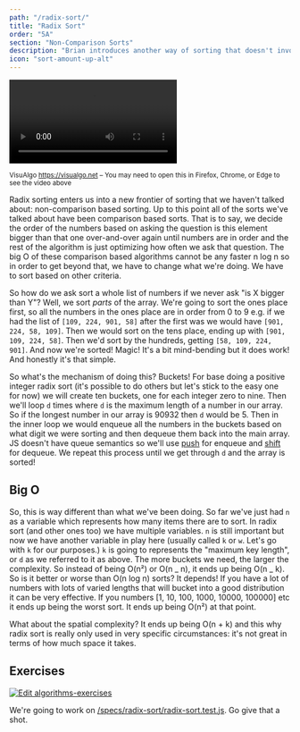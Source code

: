 ```yaml
---
path: "/radix-sort/"
title: "Radix Sort"
order: "5A"
section: "Non-Comparison Sorts"
description: "Brian introduces another way of sorting that doesn't involve direct comparisons: radix sorting."
icon: "sort-amount-up-alt"
---
```


<video controls autoplay loop><source src="https://btholt.github.io/complete-intro-to-computer-science/radix-sort-480.webm" type="video/webm"></video>

<sup>VisuAlgo <https://visualgo.net> – You may need to open this in Firefox, Chrome, or Edge to see the video above</sup>

Radix sorting enters us into a new frontier of sorting that we haven't talked about: non-comparison based sorting. Up to this point all of the sorts we've talked about have been comparison based sorts. That is to say, we decide the order of the numbers based on asking the question is this element bigger than that one over-and-over again until numbers are in order and the rest of the algorithm is just optimizing how often we ask that question. The big O of these comparison based algorithms cannot be any faster n log n so in order to get beyond that, we have to change what we're doing. We have to sort based on other criteria.

So how do we ask sort a whole list of numbers if we never ask "is X bigger than Y"? Well, we sort _parts_ of the array. We're going to sort the ones place first, so all the numbers in the ones place are in order from 0 to 9 e.g. if we had the list of `[109, 224, 901, 58]` after the first was we would have `[901, 224, 58, 109]`. Then we would sort on the tens place, ending up with `[901, 109, 224, 58]`. Then we'd sort by the hundreds, getting `[58, 109, 224, 901]`. And now we're sorted! Magic! It's a bit mind-bending but it does work! And honestly it's that simple.

So what's the mechanism of doing this? Buckets! For base doing a positive integer radix sort (it's possible to do others but let's stick to the easy one for now) we will create ten buckets, one for each integer zero to nine. Then we'll loop `d` times where `d` is the maximum length of a number in our array. So if the longest number in our array is 90932 then `d` would be 5. Then in the inner loop we would enqueue all the numbers in the buckets based on what digit we were sorting and then dequeue them back into the main array. JS doesn't have queue semantics so we'll use [push][push] for enqueue and [shift][shift] for dequeue. We repeat this process until we get through `d` and the array is sorted!

## Big O

So, this is way different than what we've been doing. So far we've just had `n` as a variable which represents how many items there are to sort. In radix sort (and other ones too) we have multiple variables. `n` is still important but now we have another variable in play here (usually called `k` or `w`. Let's go with `k` for our purposes.) `k` is going to represents the "maximum key length", or `d` as we referred to it as above. The more buckets we need, the larger the complexity. So instead of being O(n²) or O(n _ n), it ends up being O(n _ k). So is it better or worse than O(n log n) sorts? It depends! If you have a lot of numbers with lots of varied lengths that will bucket into a good distribution it can be very effective. If you numbers [1, 10, 100, 1000, 10000, 100000] etc it ends up being the worst sort. It ends up being O(n²) at that point.

What about the spatial complexity? It ends up being O(n + k) and this why radix sort is really only used in very specific circumstances: it's not great in terms of how much space it takes.

## Exercises

[![Edit algorithms-exercises](https://codesandbox.io/static/img/play-codesandbox.svg)][sb]

We're going to work on [/specs/radix-sort/radix-sort.test.js][gh]. Go give that a shot.

[gh]: https://github.com/btholt/algorithms-exercises/blob/main/specs/radix-sort/radix-sort.test.js
[sb]: https://codesandbox.io/s/github/btholt/algorithms-exercises/tree/main?file=/specs/radix-sort/radix-sort.test.js
[shift]: https://developer.mozilla.org/en-US/docs/Web/JavaScript/Reference/Global_Objects/Array/shift
[push]: https://developer.mozilla.org/en-US/docs/Web/JavaScript/Reference/Global_Objects/Array/push
